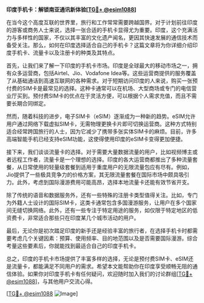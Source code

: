 **印度手机卡：解锁南亚通讯新体验[[TG💪+ @esim1088](https://t.me/s/esim1088)]**

在当今这个高度互联的世界里，旅行和工作常常需要跨越国界。对于计划前往印度的游客或商务人士来说，选择一张合适的手机卡显得尤为重要。印度，这个充满活力与多样性的国家，不仅以其丰富的文化遗产闻名，更因其快速发展的通信技术而备受关注。那么，如何在印度选择适合自己的手机卡？这篇文章将为你详细介绍印度手机卡、流量卡以及注册卡的种类及其特点。

首先，让我们来了解一下印度的手机卡市场。印度是全球最大的移动市场之一，拥有众多运营商，包括Airtel、Jio、Vodafone Idea等。这些运营商提供的服务覆盖了从基础通话到高速互联网的各种需求。对于短期访问印度的人来说，购买一张预付费的SIM卡是最常见的选择。这种卡通常可以在机场、大型商场或专门的电信营业厅买到。预付费SIM卡的优点在于灵活方便，可以根据个人需求充值，而且不需要长期合同绑定。

然而，随着科技的进步，电子SIM卡（eSIM）逐渐成为一种新的趋势。eSIM允许用户通过网络下载虚拟SIM卡，无需物理更换卡片即可切换运营商。这种方式特别适合经常跨国旅行的人士，因为它减少了携带多张实体SIM卡的麻烦。目前，许多高端智能手机已经支持eSIM功能，这使得使用印度的eSIM卡变得更加便捷。

接下来，我们谈谈流量卡的选择。对于需要大量数据流量的用户，比如视频博主或者远程工作者，流量卡是一个理想的选择。印度的各大运营商都推出了多种流量套餐，从日常使用的轻量级套餐到适用于重度用户的无限流量包应有尽有。例如，Jio提供了一些极具竞争力的价格方案，其无限流量套餐在国际市场中颇具吸引力。此外，考虑到国际漫游费用可能高昂，选择本地流量卡还能有效节省开支。

除了传统的语音和数据服务外，还有一些特殊的注册卡类型值得关注。比如，专门为外籍人士设计的国际SIM卡，这类卡通常包含多国漫游服务，让用户在多个国家间无缝切换网络。此外，还有一些专注于特定用途的服务，如仅限于特定地区的低资费卡，非常适合那些只在印度某几个城市活动的用户。

最后，无论你是初次踏足印度的新手还是经验丰富的旅行者，在选择手机卡时都需要考虑几个关键因素：预算、使用频率、目的地范围以及是否需要国际漫游。综合考量这些要素后，你就能找到最适合自己的印度手机卡。

总之，印度的手机卡市场提供了丰富多样的选择，无论是预付费SIM卡、eSIM还是流量卡，都能满足不同用户的需求。希望本文能帮助你在印度享受顺畅无阻的通信体验。如果你对印度手机卡有任何疑问，欢迎随时加入我们的讨论群组[[TG💪+ @esim1088](https://t.me/s/esim1088)]，与其他用户交流心得。

[[TG💪+ @esim1088](https://t.me/s/esim1088) ![Image](https://i.postimg.cc/4NQfJmqS/Snipaste-2025-05-13-00-14-12.png)]
